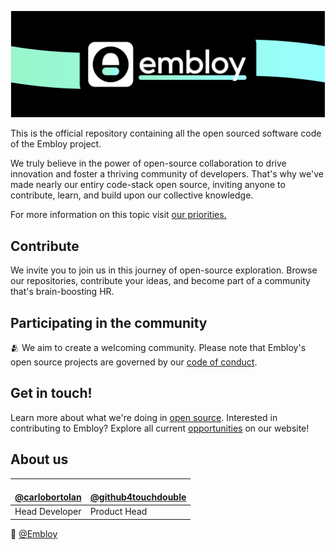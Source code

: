 <!--![Colorful Embloy logo in front of a textured horizontal banner](https://raw.githubusercontent.com/Embloy/.github/main/profile/linkedinbanner.png)-->
![Colorful Embloy logo in front of a textured horizontal banner](https://raw.githubusercontent.com/Embloy/.github/main/profile/githubbanner.png)

This is the official repository containing all the open sourced software code of the Embloy project. 

We truly believe in the power of open-source collaboration to drive innovation and foster a thriving community of developers. That's why we've made nearly our entiry code-stack open source, inviting anyone to contribute, learn, and build upon our collective knowledge.

For more information on this topic visit [our priorities.](https://about.embloy.com/en/resources/our-priorities/)

## Contribute

We invite you to join us in this journey of open-source exploration. Browse our repositories, contribute your ideas, and become part of a community that's brain-boosting HR.

## Participating in the community

🫂 We aim to create a welcoming community. Please note that Embloy's open source projects are governed by our [code of conduct](https://github.com/embloy/.github/blob/main/code-of-conduct.md).

## Get in touch!

Learn more about what we're doing in [open source](https://about.embloy.com).
Interested in contributing to Embloy? Explore all current [opportunities](https://about.embloy.com/en/contribution) on our website!

## About us
| <a href="https://github.com/carlobortolan"><img src="https://avatars.githubusercontent.com/u/106114526?v=4?s=100" width="100px;" alt=""/><br />@carlobortolan</a> | <a href="https://github.com/github4touchdouble"><img src="https://avatars.githubusercontent.com/u/59091490?v=4?s=100" width="100px;" alt=""/><br />@github4touchdouble</a> |
|---|---|
| Head Developer | Product Head |

👋  [@Embloy](https://linkedIn.com/company/embloy)
